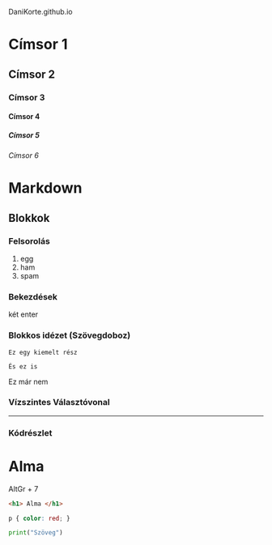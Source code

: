 DaniKorte.github.io

# Címsor 1
## Címsor 2
### Címsor 3
#### Címsor 4
##### Címsor 5
###### Címsor 6

# Markdown

## Blokkok


### Felsorolás

1. egg
1. ham
1. spam 

### Bekezdések 

két enter

### Blokkos idézet (Szövegdoboz)

    Ez egy kiemelt rész

    És ez is

Ez már nem

### Vízszintes Választóvonal

---

### Kódrészlet



<h1> Alma </h1> 

AltGr + 7

``` html
<h1> Alma </h1>
```

``` css
p { color: red; }
```

``` python
print("Szöveg")

